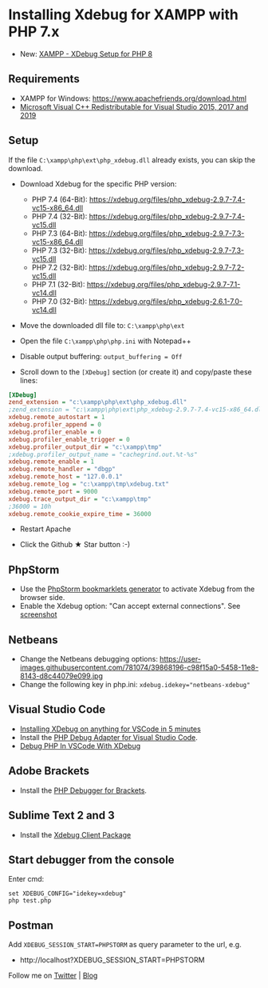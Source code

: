 # Installing Xdebug for XAMPP with PHP 7.x

* New: [XAMPP - XDebug Setup for PHP 8](https://odan.github.io/2020/12/03/xampp-xdebug-setup-php8.html)

## Requirements

* XAMPP for Windows: https://www.apachefriends.org/download.html
* [Microsoft Visual C++ Redistributable for Visual Studio 2015, 2017 and 2019](https://support.microsoft.com/help/2977003/the-latest-supported-visual-c-downloads)

## Setup

If the file `C:\xampp\php\ext\php_xdebug.dll` already exists, you can skip the download.

* Download Xdebug for the specific PHP version:

  * PHP 7.4 (64-Bit): https://xdebug.org/files/php_xdebug-2.9.7-7.4-vc15-x86_64.dll
  * PHP 7.4 (32-Bit): https://xdebug.org/files/php_xdebug-2.9.7-7.4-vc15.dll
  * PHP 7.3 (64-Bit): https://xdebug.org/files/php_xdebug-2.9.7-7.3-vc15-x86_64.dll
  * PHP 7.3 (32-Bit): https://xdebug.org/files/php_xdebug-2.9.7-7.3-vc15.dll
  * PHP 7.2 (32-Bit): https://xdebug.org/files/php_xdebug-2.9.7-7.2-vc15.dll
  * PHP 7.1 (32-Bit): https://xdebug.org/files/php_xdebug-2.9.7-7.1-vc14.dll
  * PHP 7.0 (32-Bit): https://xdebug.org/files/php_xdebug-2.6.1-7.0-vc14.dll
 
* Move the downloaded dll file to: `C:\xampp\php\ext`

* Open the file `C:\xampp\php\php.ini` with Notepad++

* Disable output buffering: `output_buffering = Off`

* Scroll down to the `[XDebug]` section (or create it) and copy/paste these lines:

```ini
[XDebug]
zend_extension = "c:\xampp\php\ext\php_xdebug.dll"
;zend_extension = "c:\xampp\php\ext\php_xdebug-2.9.7-7.4-vc15-x86_64.dll"
xdebug.remote_autostart = 1
xdebug.profiler_append = 0
xdebug.profiler_enable = 0
xdebug.profiler_enable_trigger = 0
xdebug.profiler_output_dir = "c:\xampp\tmp"
;xdebug.profiler_output_name = "cachegrind.out.%t-%s"
xdebug.remote_enable = 1
xdebug.remote_handler = "dbgp"
xdebug.remote_host = "127.0.0.1"
xdebug.remote_log = "c:\xampp\tmp\xdebug.txt"
xdebug.remote_port = 9000
xdebug.trace_output_dir = "c:\xampp\tmp"
;36000 = 10h
xdebug.remote_cookie_expire_time = 36000
```

* Restart Apache

* Click the Github &#9733; Star button :-)

## PhpStorm

* Use the [PhpStorm bookmarklets generator](https://www.jetbrains.com/phpstorm/marklets/) to activate Xdebug from the browser side.
* Enable the Xdebug option: "Can accept external connections". See [screenshot](https://user-images.githubusercontent.com/781074/83182499-ba9e7f00-a126-11ea-88c0-f28d0cbff260.png)

## Netbeans

* Change the Netbeans debugging options: https://user-images.githubusercontent.com/781074/39868196-c98f15a0-5458-11e8-8143-d8c44079e099.jpg
* Change the following key in php.ini: `xdebug.idekey="netbeans-xdebug"`

## Visual Studio Code

* [Installing XDebug on anything for VSCode in 5 minutes](https://technex.us/2020/06/installing-xdebug-on-anything-for-vscode-in-5-minutes/)
* Install the [PHP Debug Adapter for Visual Studio Code](https://marketplace.visualstudio.com/items?itemName=felixfbecker.php-debug).
* [Debug PHP In VSCode With XDebug](https://www.codewall.co.uk/debug-php-in-vscode-with-xdebug/)

## Adobe Brackets

* Install the [PHP Debugger for Brackets](https://github.com/spocke/php-debugger).

## Sublime Text 2 and 3

* Install the [Xdebug Client Package](https://packagecontrol.io/packages/Xdebug%20Client)

## Start debugger from the console

Enter cmd:

```
set XDEBUG_CONFIG="idekey=xdebug"
php test.php
```

## Postman

Add `XDEBUG_SESSION_START=PHPSTORM` as query parameter to the url, e.g.

* http://localhost?XDEBUG_SESSION_START=PHPSTORM


Follow me on [Twitter](https://twitter.com/dopitz) | [Blog](https://odan.github.io)